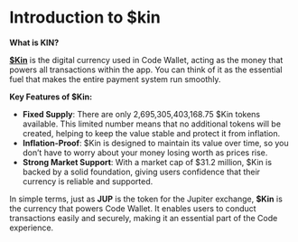 # Introduction to $kin

**What is KIN?**

[**$Kin**](https://x.com/search?q=%24Kin\&src=cashtag\_click) is the digital currency used in Code Wallet, acting as the money that powers all transactions within the app. You can think of it as the essential fuel that makes the entire payment system run smoothly.

**Key Features of $Kin:**

* **Fixed Supply**: There are only 2,695,305,403,168.75 $Kin tokens available. This limited number means that no additional tokens will be created, helping to keep the value stable and protect it from inflation.
* **Inflation-Proof**: $Kin is designed to maintain its value over time, so you don’t have to worry about your money losing worth as prices rise.
* **Strong Market Support**: With a market cap of $31.2 million, $Kin is backed by a solid foundation, giving users confidence that their currency is reliable and supported.

In simple terms, just as **JUP** is the token for the Jupiter exchange, **$Kin** is the currency that powers Code Wallet. It enables users to conduct transactions easily and securely, making it an essential part of the Code experience.
